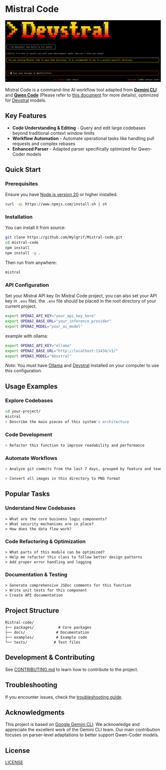 # Mistral Code

![Qwen Code Screenshot](./docs/assets/MistralScreenshot.png)

Mistral Code is a command-line AI workflow tool adapted from [**Gemini CLI**](https://github.com/google-gemini/gemini-cli) and [**Qwen Code**](https://github.com/QwenLM/qwen-code) (Please refer to [this document](./README.gemini.md) for more details), optimized for [Devstral](https://mistral.ai/news/devstral-2507) models.

## Key Features

- **Code Understanding & Editing** - Query and edit large codebases beyond traditional context window limits
- **Workflow Automation** - Automate operational tasks like handling pull requests and complex rebases
- **Enhanced Parser** - Adapted parser specifically optimized for Qwen-Coder models

## Quick Start

### Prerequisites

Ensure you have [Node.js version 20](https://nodejs.org/en/download) or higher installed.

```bash
curl -qL https://www.npmjs.com/install.sh | sh
```

### Installation

You can install it from source:

```bash
git clone https://github.com/Wylgrif/Mistral-code.git
cd mistral-code
npm install
npm install -g .
```
Then run from anywhere:

```bash
mistral
```

### API Configuration

Set your Mistral API key (In Mistral Code project, you can also set your API key in `.env` file). the `.env` file should be placed in the root directory of your current project.

```bash
export OPENAI_API_KEY="your_api_key_here"
export OPENAI_BASE_URL="your_inference_provider"
export OPENAI_MODEL="your_ai_model"
```
example with ollama:
```bash
export OPENAI_API_KEY="ollama"
export OPENAI_BASE_URL="http://localhost:11434/v1/"
export OPENAI_MODEL="devstral"
```
*Note*: You must have [Ollama](https://ollama.com/download) and [Devstral](https://ollama.com/library/devstral) installed on your computer to use this configuration.

## Usage Examples

### Explore Codebases

```sh
cd your-project/
mistral
> Describe the main pieces of this system's architecture
```

### Code Development

```sh
> Refactor this function to improve readability and performance
```

### Automate Workflows

```sh
> Analyze git commits from the last 7 days, grouped by feature and team member
```

```sh
> Convert all images in this directory to PNG format
```

## Popular Tasks

### Understand New Codebases

```text
> What are the core business logic components?
> What security mechanisms are in place?
> How does the data flow work?
```

### Code Refactoring & Optimization

```text
> What parts of this module can be optimized?
> Help me refactor this class to follow better design patterns
> Add proper error handling and logging
```

### Documentation & Testing

```text
> Generate comprehensive JSDoc comments for this function
> Write unit tests for this component
> Create API documentation
```


## Project Structure

```
Mistral-code/
├── packages/           # Core packages
├── docs/              # Documentation
├── examples/          # Example code
└── tests/            # Test files
```

## Development & Contributing

See [CONTRIBUTING.md](./CONTRIBUTING.md) to learn how to contribute to the project.

## Troubleshooting

If you encounter issues, check the [troubleshooting guide](docs/troubleshooting.md).

## Acknowledgments

This project is based on [Google Gemini CLI](https://github.com/google-gemini/gemini-cli). We acknowledge and appreciate the excellent work of the Gemini CLI team. Our main contribution focuses on parser-level adaptations to better support Qwen-Coder models.

## License

[LICENSE](./LICENSE)
